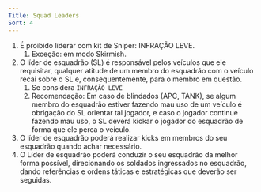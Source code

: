 ```yaml
---
Title: Squad Leaders
Sort: 4
---
```


1. É proibido liderar com kit de Sniper: INFRAÇÃO LEVE.
    1. Exceção: em modo Skirmish.
1. O líder de esquadrão (SL) é responsável pelos veículos que ele requisitar, qualquer atitude de um membro do esquadrão com o veículo recai sobre o SL e, consequentemente, para o membro em questão.
    1. Se considera `INFRAÇÃO LEVE`
    1. Recomendação: Em caso de blindados (APC, TANK), se algum membro do esquadrão estiver fazendo mau uso de um veículo é obrigação do SL orientar tal jogador, e caso o jogador continue fazendo mau uso, o SL deverá kickar o jogador do esquadrão de forma que ele perca o veículo.
1. O líder de esquadrão poderá realizar kicks em membros do seu esquadrão quando achar necessário.
1. O Líder de esquadrão poderá conduzir o seu esquadrão da melhor forma possível, direcionando os soldados ingressados no esquadrão, dando referências e ordens táticas e estratégicas que deverão ser seguidas.


